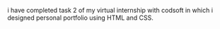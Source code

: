  i have completed task 2 of my virtual internship with codsoft in which i designed personal portfolio using HTML and CSS.
